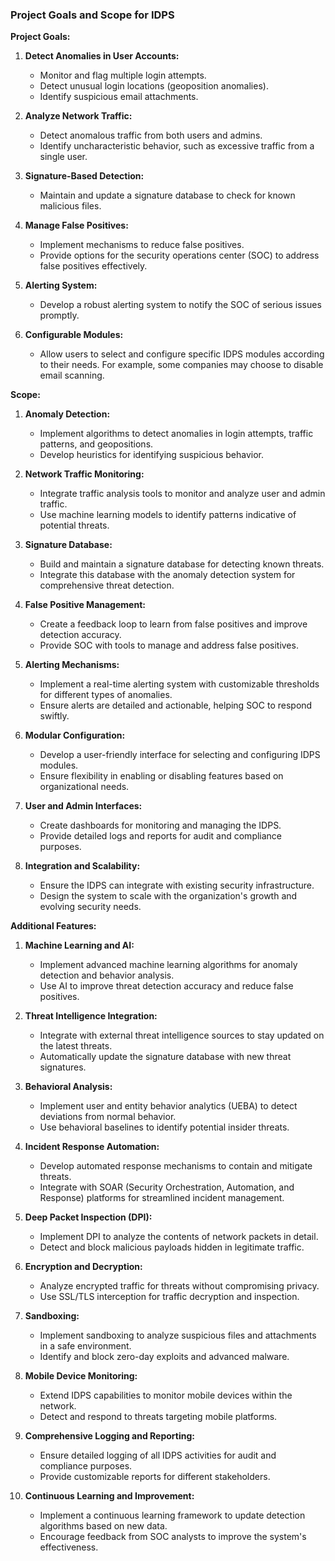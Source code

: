 ### Project Goals and Scope for IDPS

**Project Goals:**

1. **Detect Anomalies in User Accounts:**
   - Monitor and flag multiple login attempts.
   - Detect unusual login locations (geoposition anomalies).
   - Identify suspicious email attachments.

2. **Analyze Network Traffic:**
   - Detect anomalous traffic from both users and admins.
   - Identify uncharacteristic behavior, such as excessive traffic from a single user.

3. **Signature-Based Detection:**
   - Maintain and update a signature database to check for known malicious files.

4. **Manage False Positives:**
   - Implement mechanisms to reduce false positives.
   - Provide options for the security operations center (SOC) to address false positives effectively.

5. **Alerting System:**
   - Develop a robust alerting system to notify the SOC of serious issues promptly.

6. **Configurable Modules:**
   - Allow users to select and configure specific IDPS modules according to their needs. For example, some companies may choose to disable email scanning.

**Scope:**

1. **Anomaly Detection:**
   - Implement algorithms to detect anomalies in login attempts, traffic patterns, and geopositions.
   - Develop heuristics for identifying suspicious behavior.

2. **Network Traffic Monitoring:**
   - Integrate traffic analysis tools to monitor and analyze user and admin traffic.
   - Use machine learning models to identify patterns indicative of potential threats.

3. **Signature Database:**
   - Build and maintain a signature database for detecting known threats.
   - Integrate this database with the anomaly detection system for comprehensive threat detection.

4. **False Positive Management:**
   - Create a feedback loop to learn from false positives and improve detection accuracy.
   - Provide SOC with tools to manage and address false positives.

5. **Alerting Mechanisms:**
   - Implement a real-time alerting system with customizable thresholds for different types of anomalies.
   - Ensure alerts are detailed and actionable, helping SOC to respond swiftly.

6. **Modular Configuration:**
   - Develop a user-friendly interface for selecting and configuring IDPS modules.
   - Ensure flexibility in enabling or disabling features based on organizational needs.

7. **User and Admin Interfaces:**
   - Create dashboards for monitoring and managing the IDPS.
   - Provide detailed logs and reports for audit and compliance purposes.

8. **Integration and Scalability:**
   - Ensure the IDPS can integrate with existing security infrastructure.
   - Design the system to scale with the organization's growth and evolving security needs.

**Additional Features:**

1. **Machine Learning and AI:**
   - Implement advanced machine learning algorithms for anomaly detection and behavior analysis.
   - Use AI to improve threat detection accuracy and reduce false positives.

2. **Threat Intelligence Integration:**
   - Integrate with external threat intelligence sources to stay updated on the latest threats.
   - Automatically update the signature database with new threat signatures.

3. **Behavioral Analysis:**
   - Implement user and entity behavior analytics (UEBA) to detect deviations from normal behavior.
   - Use behavioral baselines to identify potential insider threats.

4. **Incident Response Automation:**
   - Develop automated response mechanisms to contain and mitigate threats.
   - Integrate with SOAR (Security Orchestration, Automation, and Response) platforms for streamlined incident management.

5. **Deep Packet Inspection (DPI):**
   - Implement DPI to analyze the contents of network packets in detail.
   - Detect and block malicious payloads hidden in legitimate traffic.

6. **Encryption and Decryption:**
   - Analyze encrypted traffic for threats without compromising privacy.
   - Use SSL/TLS interception for traffic decryption and inspection.

7. **Sandboxing:**
   - Implement sandboxing to analyze suspicious files and attachments in a safe environment.
   - Identify and block zero-day exploits and advanced malware.

8. **Mobile Device Monitoring:**
   - Extend IDPS capabilities to monitor mobile devices within the network.
   - Detect and respond to threats targeting mobile platforms.

9. **Comprehensive Logging and Reporting:**
   - Ensure detailed logging of all IDPS activities for audit and compliance purposes.
   - Provide customizable reports for different stakeholders.

10. **Continuous Learning and Improvement:**
    - Implement a continuous learning framework to update detection algorithms based on new data.
    - Encourage feedback from SOC analysts to improve the system's effectiveness.





